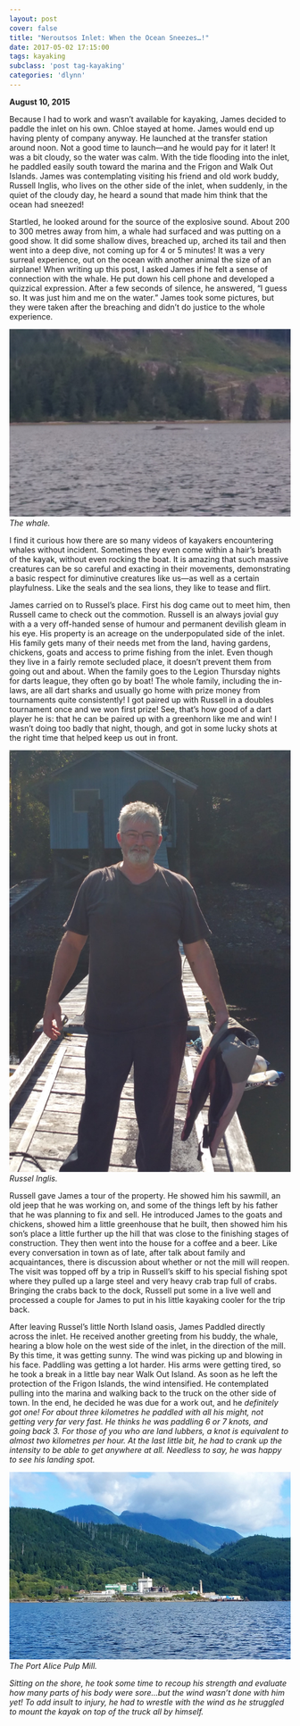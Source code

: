 ```yaml
---
layout: post
cover: false
title: "Neroutsos Inlet: When the Ocean Sneezes…!"
date: 2017-05-02 17:15:00
tags: kayaking
subclass: 'post tag-kayaking'
categories: 'dlynn'
---
```

<b>August 10, 2015</b>

Because I had to work and wasn’t available for kayaking, James decided to paddle the inlet on his own. Chloe stayed at home. James would end up having plenty of company anyway. He launched at the transfer station around noon. Not a good time to launch—and he would pay for it later! It was a bit cloudy, so the water was calm. With the tide flooding into the inlet, he paddled easily south toward the marina and the Frigon and Walk Out Islands. James was contemplating visiting his friend and old work buddy, Russell Inglis, who lives on the other side of the inlet, when suddenly, in the quiet of the cloudy day, he heard a sound that made him think that the ocean had sneezed! 

Startled, he looked around for the source of the explosive sound. About 200 to 300 metres away from him, a whale had surfaced and was putting on a good show. It did some shallow dives, breached up, arched its tail and then went into a deep dive, not coming up for 4 or 5 minutes! It was a very surreal experience, out on the ocean with another animal the size of an airplane! When writing up this post, I asked James if he felt a sense of connection with the whale. He put down his cell phone and developed a quizzical expression. After a few seconds of silence, he answered, “I guess so. It was just him and me on the water.” James took some pictures, but they were taken after the breaching and didn’t do justice to the whole experience.

![Whale Sitting](/assets/images/post9-whalesitting/the_whale.jpg)*The whale.*

I find it curious how there are so many videos of kayakers encountering whales without incident. Sometimes they even come within a hair’s breath of the kayak, without even rocking the boat. It is amazing that such massive creatures can be so careful and exacting in their movements, demonstrating a basic respect for diminutive creatures like us—as well as a certain playfulness. Like the seals and the sea lions, they like to tease and flirt. 

James carried on to Russel’s place. First his dog came out to meet him, then Russell came to check out the commotion. Russell is an always jovial guy with a a very off-handed sense of humour and permanent devilish gleam in his eye. His property is an acreage on the underpopulated side of the inlet. His family gets many of their needs met from the land, having gardens, chickens, goats and access to prime fishing from the inlet. Even though they live in a fairly remote secluded place, it doesn’t prevent them from going out and about. When the family goes to the Legion Thursday nights for darts league, they often go by boat!  The whole family, including the in-laws, are all dart sharks and usually go home with prize money from tournaments quite consistently! I got paired up with Russell in a doubles tournament once and we won first prize! See, that’s how good of a dart player he is: that he can be paired up with a greenhorn like me and win! I wasn’t doing too badly that night, though, and got in some lucky shots at the right time that helped keep us out in front. 

![Whale Sitting](/assets/images/post9-whalesitting/russell_inglis.jpg)*Russel Inglis.*

Russell gave James a tour of the property. He showed him his sawmill, an old jeep that he was working on, and some of the things left by his father that he was planning to fix and sell. He introduced James to the goats and chickens, showed him a little greenhouse that he built, then showed him his son’s place a little further up the hill that was close to the finishing stages of construction. They then went into the house for a coffee and a beer. Like every conversation in town as of late, after talk about family and acquaintances, there is discussion about whether or not the mill will reopen. The visit was topped off by a trip in Russell’s skiff to his special fishing spot where they pulled up a large steel and very heavy crab trap full of crabs. Bringing the crabs back to the dock, Russell put some in a live well and processed a couple for James to put in his little kayaking cooler for the trip back.  

After leaving Russel’s little North Island oasis, James Paddled directly across the inlet. He received another greeting from his buddy, the whale, hearing a blow hole on the west side of the inlet, in the direction of the mill. By this time, it was getting sunny. The wind was picking up and blowing in his face. Paddling was getting a lot harder. His arms were getting tired, so he took a break in a little bay near Walk Out Island.  As soon as he left the protection of the Frigon Islands, the wind intensified. He contemplated pulling into the marina and walking back to the truck on the other side of town. In the end, he decided he was due for a work out, and he <i>definitely<i/> got one! For about three kilometres he paddled with all his might, not getting very far very fast. He thinks he was paddling 6 or 7 knots, and going back 3. For those of you who are land lubbers, a knot is equivalent to almost two kilometres per hour. At the last little bit, he had to crank up the intensity to be able to get anywhere at all. Needless to say, he was happy to see his landing spot. 

![Whale Sitting](/assets/images/post9-whalesitting/port_alice_pulpmill.jpg)*The Port Alice Pulp Mill.*

Sitting on the shore, he took some time to recoup his strength and evaluate how many parts of his body were sore…but the wind wasn’t done with him yet! To add insult to injury, he had to wrestle with the wind as he struggled to mount the kayak on top of the truck all by himself. 